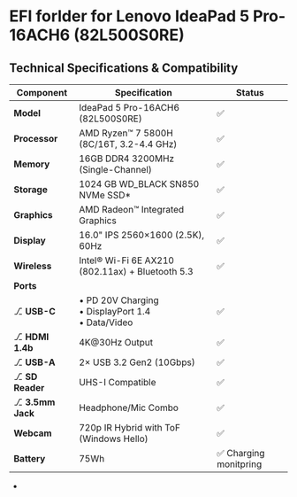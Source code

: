 # EFI forlder for Lenovo IdeaPad 5 Pro-16ACH6 (82L500S0RE)

## Technical Specifications & Compatibility

| Component        | Specification                                  | Status           |
|------------------|------------------------------------------------|------------------|
| **Model**        | IdeaPad 5 Pro-16ACH6 (82L500S0RE)              | ✅ |
| **Processor**    | AMD Ryzen™ 7 5800H (8C/16T, 3.2-4.4 GHz)       | ✅              |
| **Memory**       | 16GB DDR4 3200MHz (Single-Channel)             | ✅              |
| **Storage**      | 1024 GB WD_BLACK SN850 NVMe SSD*                | ✅              |
| **Graphics**     | AMD Radeon™ Integrated Graphics                | ✅              |
| **Display**      | 16.0" IPS 2560×1600 (2.5K), 60Hz                | ✅              |
| **Wireless**     | Intel® Wi-Fi 6E AX210 (802.11ax) + Bluetooth 5.3             | ✅              |
| **Ports**        |                                                |                  |
| ⎇ **USB-C**      | • PD 20V Charging<br>• DisplayPort 1.4<br>• Data/Video | ✅              |
| ⎇ **HDMI 1.4b**  | 4K@30Hz Output                                | ✅  |
| ⎇ **USB-A**      | 2× USB 3.2 Gen2 (10Gbps)                      | ✅           |
| ⎇ **SD Reader**  | UHS-I Compatible                              | ✅              |
| ⎇ **3.5mm Jack** | Headphone/Mic Combo                           | ✅              |
| **Webcam**       | 720p IR Hybrid with ToF (Windows Hello)       | ✅              |
| **Battery**      | 75Wh                                          | ✅ Charging monitpring              |

*
